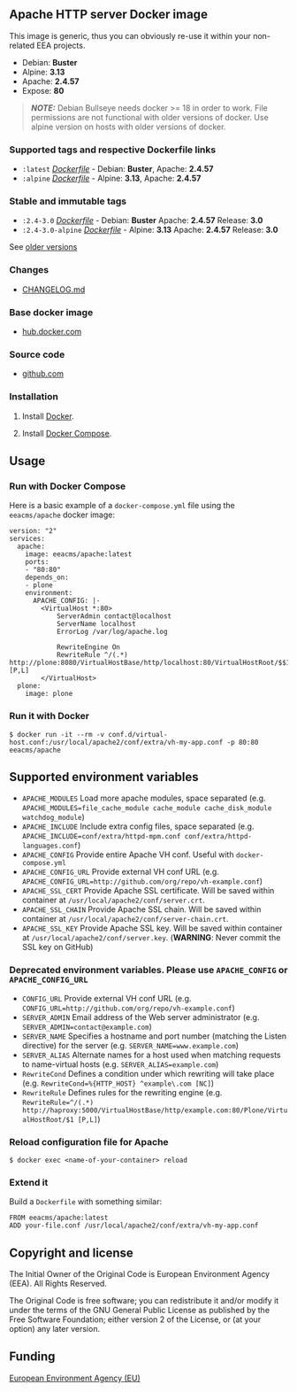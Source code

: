 ## Apache HTTP server Docker image

This image is generic, thus you can obviously re-use it within
your non-related EEA projects.

 - Debian: **Buster**
 - Alpine: **3.13**
 - Apache: **2.4.57**
 - Expose: **80**

> **_NOTE:_** Debian Bullseye needs docker >= 18 in order to work. File permissions are not functional with older versions of docker. Use alpine version on hosts with older versions of docker.

### Supported tags and respective Dockerfile links

  - `:latest` [*Dockerfile*](https://github.com/eea/eea.docker.apache/blob/master/debian/Dockerfile) - Debian: **Buster**, Apache: **2.4.57**
  - `:alpine` [*Dockerfile*](https://github.com/eea/eea.docker.apache/blob/master/alpine/Dockerfile) - Alpine: **3.13**, Apache: **2.4.57**

### Stable and immutable tags
  - `:2.4-3.0` [*Dockerfile*](https://github.com/eea/eea.docker.apache/tree/2.4-3.0/debian/Dockerfile) -  Debian: **Buster** Apache: **2.4.57** Release: **3.0**
  - `:2.4-3.0-alpine` [*Dockerfile*](https://github.com/eea/eea.docker.apache/tree/2.4-3.0-alpine/alpine/Dockerfile) - Alpine: **3.13** Apache: **2.4.57** Release: **3.0**

See [older versions](https://github.com/eea/eea.docker.apache/releases)

### Changes

 - [CHANGELOG.md](https://github.com/eea/eea.docker.apache/blob/master/CHANGELOG.md)


### Base docker image

 - [hub.docker.com](https://hub.docker.com/r/eeacms/apache)


### Source code

  - [github.com](http://github.com/eea/eea.docker.apache)


### Installation

1. Install [Docker](https://www.docker.com/).

2. Install [Docker Compose](https://docs.docker.com/compose/).


## Usage

### Run with Docker Compose

Here is a basic example of a `docker-compose.yml` file using the `eeacms/apache` docker image:

    version: "2"
    services:
      apache:
        image: eeacms/apache:latest
        ports:
        - "80:80"
        depends_on:
        - plone
        environment:
          APACHE_CONFIG: |-
            <VirtualHost *:80>
                ServerAdmin contact@localhost
                ServerName localhost
                ErrorLog /var/log/apache.log

                RewriteEngine On
                RewriteRule ^/(.*) http://plone:8080/VirtualHostBase/http/localhost:80/VirtualHostRoot/$$1 [P,L]
            </VirtualHost>
      plone:
        image: plone


### Run it with Docker

    $ docker run -it --rm -v conf.d/virtual-host.conf:/usr/local/apache2/conf/extra/vh-my-app.conf -p 80:80 eeacms/apache


## Supported environment variables

* `APACHE_MODULES` Load more apache modules, space separated (e.g. `APACHE_MODULES=file_cache_module cache_module cache_disk_module watchdog_module`)
* `APACHE_INCLUDE` Include extra config files, space separated (e.g. `APACHE_INCLUDE=conf/extra/httpd-mpm.conf conf/extra/httpd-languages.conf`)
* `APACHE_CONFIG` Provide entire Apache VH conf. Useful with `docker-compose.yml`
* `APACHE_CONFIG_URL` Provide external VH conf URL (e.g. `APACHE_CONFIG_URL=http://github.com/org/repo/vh-example.conf`)
* `APACHE_SSL_CERT` Provide Apache SSL certificate. Will be saved within container at `/usr/local/apache2/conf/server.crt`.
* `APACHE_SSL_CHAIN` Provide Apache SSL chain. Will be saved within container at `/usr/local/apache2/conf/server-chain.crt`.
* `APACHE_SSL_KEY` Provide Apache SSL key. Will be saved within container at `/usr/local/apache2/conf/server.key`. (**WARNING**: Never commit the SSL key on GitHub)

### Deprecated environment variables. Please use `APACHE_CONFIG` or `APACHE_CONFIG_URL`

* `CONFIG_URL` Provide external VH conf URL (e.g. `CONFIG_URL=http://github.com/org/repo/vh-example.conf`)
* `SERVER_ADMIN` Email address of the Web server administrator (e.g. `SERVER_ADMIN=contact@example.com`)
* `SERVER_NAME` Specifies a hostname and port number (matching the Listen directive) for the server (e.g. `SERVER_NAME=www.example.com`)
* `SERVER_ALIAS` Alternate names for a host used when matching requests to name-virtual hosts (e.g. `SERVER_ALIAS=example.com`)
* `RewriteCond` Defines a condition under which rewriting will take place (e.g. `RewriteCond=%{HTTP_HOST} ^example\.com [NC]`)
* `RewriteRule` Defines rules for the rewriting engine (e.g. `RewriteRule=^/(.*) http://haproxy:5000/VirtualHostBase/http/example.com:80/Plone/VirtualHostRoot/$1 [P,L]`)


### Reload configuration file for Apache

    $ docker exec <name-of-your-container> reload


### Extend it

Build a `Dockerfile` with something similar:

    FROM eeacms/apache:latest
    ADD your-file.conf /usr/local/apache2/conf/extra/vh-my-app.conf


## Copyright and license

The Initial Owner of the Original Code is European Environment Agency (EEA).
All Rights Reserved.

The Original Code is free software;
you can redistribute it and/or modify it under the terms of the GNU
General Public License as published by the Free Software Foundation;
either version 2 of the License, or (at your option) any later
version.


## Funding

[European Environment Agency (EU)](http://eea.europa.eu)
